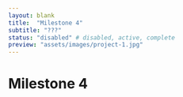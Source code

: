 ```yaml
---
layout: blank
title:  "Milestone 4"
subtitle: "???"
status: "disabled" # disabled, active, complete
preview: "assets/images/project-1.jpg"
---
```


# Milestone 4